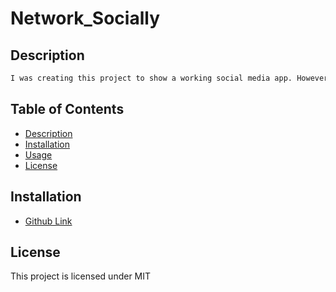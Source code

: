 # Network_Socially


## Description

```md
I was creating this project to show a working social media app. However because of the time contraints with this course I was not able to fix the bugs within the time frame. after this course i will still continue to work on this prodject to get it up and running.
```

## Table of Contents

- [Description](#description)
- [Installation](#installation)
- [Usage](#usage)
- [License](#license)

## Installation

- [Github Link](https://github.com/jjtalamonti/Network_Socially)

## License

This project is licensed under MIT
